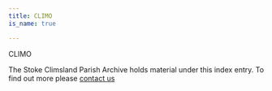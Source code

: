 ```yaml
---
title: CLIMO
is_name: true

---
```


CLIMO


The Stoke Climsland Parish Archive holds material under this index entry. To find out more please [contact us](/contact/)
